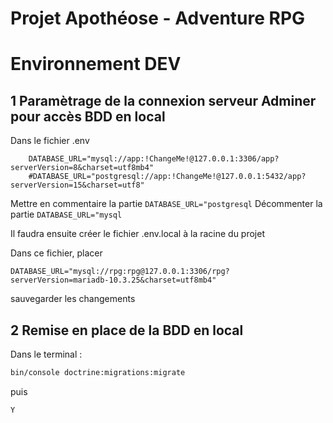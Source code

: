 # Projet Apothéose - Adventure RPG

# Environnement DEV

## 1 Paramètrage de la connexion serveur Adminer pour accès BDD en local

Dans le fichier .env
```env
    DATABASE_URL="mysql://app:!ChangeMe!@127.0.0.1:3306/app?serverVersion=8&charset=utf8mb4"
    #DATABASE_URL="postgresql://app:!ChangeMe!@127.0.0.1:5432/app?serverVersion=15&charset=utf8"
```
Mettre en commentaire la partie `DATABASE_URL="postgresql`
Décommenter la partie `DATABASE_URL="mysql`

Il faudra ensuite créer le fichier .env.local à la racine du projet

Dans ce fichier, placer 

```env
DATABASE_URL="mysql://rpg:rpg@127.0.0.1:3306/rpg?serverVersion=mariadb-10.3.25&charset=utf8mb4"
```

sauvegarder les changements

## 2 Remise en place de la BDD en local

Dans le terminal : 
```bash
bin/console doctrine:migrations:migrate  
```
puis 
```bash
Y
```
